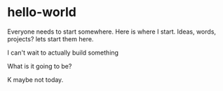 # hello-world
Everyone needs to start somewhere. Here is where I start. Ideas, words, projects? lets start them here.


I can't wait to actually build something


What is it going to be?


K maybe not today.
